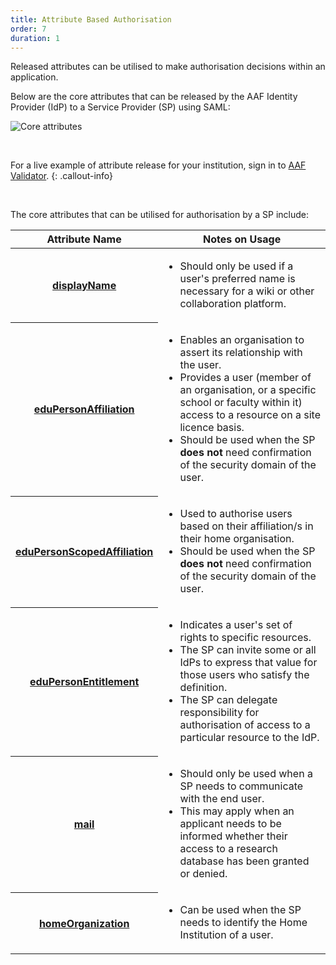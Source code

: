 ```yaml
---
title: Attribute Based Authorisation
order: 7
duration: 1
---
```


Released attributes can be utilised to make authorisation decisions within an application. 

Below are the core attributes that can be released by the AAF Identity Provider (IdP) to a Service Provider (SP) using SAML:

![Core attributes](/assets/images/saml-integration/core-attributes.png)

<br>

For a live example of attribute release for your institution, sign in to [AAF Validator](https://validator.aaf.edu.au/).
{: .callout-info}

<br>

The core attributes that can be utilised for authorisation by a SP include:

<table class="table table-striped">
  <thead>
    <tr>
      <th scope="col">Attribute Name</th>
      <th scope="col">Notes on Usage</th>
    </tr>
  </thead>
  <tbody>
    <tr>
      <th scope="row"><a href="https://validator.aaf.edu.au/documentation/attributes/oid:2.16.840.1.113730.3.1.241">displayName</a></th>
      <td><ul><li>Should only be used if a user's preferred name is necessary for a wiki or other collaboration platform.</li></ul></td>
    </tr>
    <tr>
      <th scope="row"><a href="https://validator.aaf.edu.au/documentation/attributes/oid:1.3.6.1.4.1.5923.1.1.1.1">eduPersonAffiliation</a></th>
      <td><ul><li>Enables an organisation to assert its relationship with the user.</li><li>Provides a user (member of an organisation, or a specific school or faculty within it) access to a resource on a site licence basis.</li>
      <li>Should be used when the SP <strong>does not</strong> need confirmation of the security domain of the user.</li></ul></td>
    </tr>
    <tr>
      <th scope="row"><a href="https://validator.aaf.edu.au/documentation/attributes/oid:1.3.6.1.4.1.5923.1.1.1.9">eduPersonScopedAffiliation</a></th>
      <td><ul><li>Used to authorise users based on their affiliation/s in their home organisation.</li><li>Should be used when the SP <strong>does not</strong> need confirmation of the security domain of the user.</li></ul></td>
    </tr>
    <tr>
      <th scope="row"><a href="https://validator.aaf.edu.au/documentation/attributes/oid:1.3.6.1.4.1.5923.1.1.1.7">eduPersonEntitlement</a></th>
      <td><ul><li>Indicates a user's set of rights to specific resources.</li><li>The SP can invite some or all IdPs to express that value for those users who satisfy the definition. </li><li>The SP can delegate responsibility for authorisation of access to a particular resource to the IdP.</li></ul></td>
    </tr>
    <tr>
      <th scope="row"><a href="https://validator.aaf.edu.au/documentation/attributes/oid:0.9.2342.19200300.100.1.3">mail</a></th>
      <td><ul><li>Should only be used when a SP needs to communicate with the end user.</li>
      <li>This may apply when an applicant needs to be informed whether their access to a research database has been granted or denied.</li></ul></td>
    </tr>
    <tr>
      <th scope="row"><a href="https://validator.aaf.edu.au/documentation/attributes/oid:1.3.6.1.4.1.25178.1.2.9">homeOrganization</a></th>
      <td><ul><li>Can be used when the SP needs to identify the Home Institution of a user.</li></ul></td>
    </tr>
  </tbody>
</table>